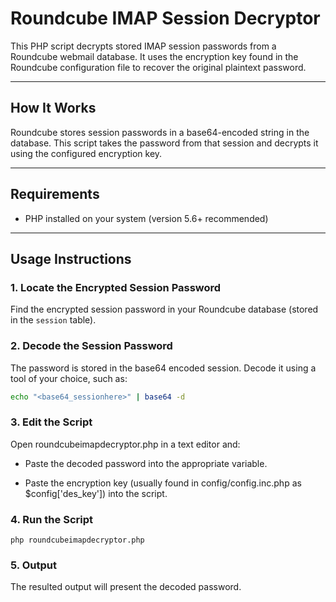 # Roundcube IMAP Session Decryptor

This PHP script decrypts stored IMAP session passwords from a Roundcube webmail database. It uses the encryption key found in the Roundcube configuration file to recover the original plaintext password.

---

## How It Works

Roundcube stores session passwords in a base64-encoded string in the database. This script takes the password from that session and decrypts it using the configured encryption key.

---

## Requirements

- PHP installed on your system (version 5.6+ recommended)

---

## Usage Instructions

### 1. Locate the Encrypted Session Password

Find the encrypted session password in your Roundcube database (stored in the `session` table).

### 2. Decode the Session Password

The password is stored in the base64 encoded session. Decode it using a tool of your choice, such as:

```bash
echo "<base64_sessionhere>" | base64 -d
```

### 3. Edit the Script
Open roundcubeimapdecryptor.php in a text editor and:

- Paste the decoded password into the appropriate variable.

- Paste the encryption key (usually found in config/config.inc.php as $config['des_key']) into the script.

### 4. Run the Script
```
php roundcubeimapdecryptor.php
```

### 5. Output
The resulted output will present the decoded password.
